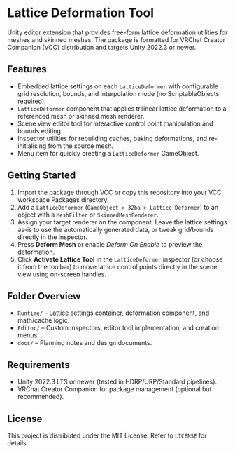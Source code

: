 # Lattice Deformation Tool

Unity editor extension that provides free-form lattice deformation utilities for meshes and skinned meshes. The package is formatted for VRChat Creator Companion (VCC) distribution and targets Unity 2022.3 or newer.

## Features
- Embedded lattice settings on each `LatticeDeformer` with configurable grid resolution, bounds, and interpolation mode (no ScriptableObjects required).
- `LatticeDeformer` component that applies trilinear lattice deformation to a referenced mesh or skinned mesh renderer.
- Scene view editor tool for interactive control point manipulation and bounds editing.
- Inspector utilities for rebuilding caches, baking deformations, and re-initialising from the source mesh.
- Menu item for quickly creating a `LatticeDeformer` GameObject.

## Getting Started
1. Import the package through VCC or copy this repository into your VCC workspace Packages directory.
2. Add a `LatticeDeformer` (`GameObject > 32ba > Lattice Deformer`) to an object with a `MeshFilter` or `SkinnedMeshRenderer`.
3. Assign your target renderer on the component. Leave the lattice settings as-is to use the automatically generated data, or tweak grid/bounds directly in the inspector.
4. Press **Deform Mesh** or enable *Deform On Enable* to preview the deformation.
5. Click **Activate Lattice Tool** in the `LatticeDeformer` inspector (or choose it from the toolbar) to move lattice control points directly in the scene view using on-screen handles.

## Folder Overview
- `Runtime/` – Lattice settings container, deformation component, and math/cache logic.
- `Editor/` – Custom inspectors, editor tool implementation, and creation menus.
- `docs/` – Planning notes and design documents.

## Requirements
- Unity 2022.3 LTS or newer (tested in HDRP/URP/Standard pipelines).
- VRChat Creator Companion for package management (optional but recommended).

## License
This project is distributed under the MIT License. Refer to `LICENSE` for details.
